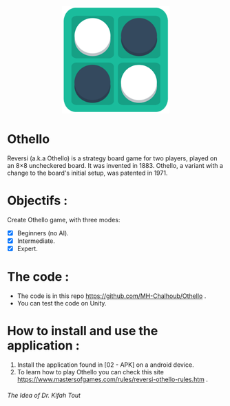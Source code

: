 <p align="center">
  <img src="/03 - ScreenShots/othelloLogo.jpg" alt="alt text" width="250" height="250">
</p>

# Othello
Reversi (a.k.a Othello) is a strategy board game for two players, played on an 8×8 uncheckered board. It was invented in 1883. Othello, a variant with a change to the board's initial setup, was patented in 1971.

# Objectifs :

Create Othello game, with three modes:
   - [x] Beginners (no AI).
   - [x] Intermediate.
   - [x] Expert.
     
# The code :
* The code is in this repo https://github.com/MH-Chalhoub/Othello .
* You can test the code on Unity.

# How to install and use the application :
1. Install the application found in [02 - APK] on a android device.
2. To learn how to play Othello you can check this site https://www.mastersofgames.com/rules/reversi-othello-rules.htm .

###### The Idea of Dr. Kifah Tout
